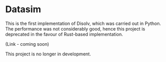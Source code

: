 # Datasim
This is the first implementation of Disolv, which was carried out in Python. The performance was not considerably good, hence this project is deprecated in the favour of Rust-based implementation.

(Link - coming soon)

This project is no longer in development.  
